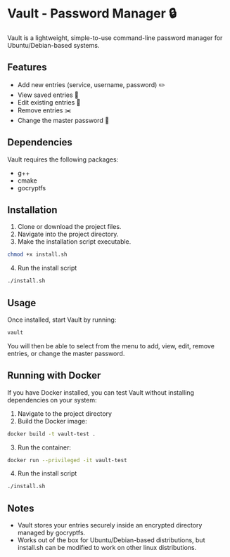 # Vault - Password Manager :lock:
Vault is a lightweight, simple-to-use command-line password manager for Ubuntu/Debian-based systems.

## Features
- Add new entries (service, username, password) :pencil2:
- View saved entries :page_facing_up:
- Edit existing entries :pencil:
- Remove entries :scissors:
- Change the master password :key:

## Dependencies
Vault requires the following packages:
- g++
- cmake
- gocryptfs

## Installation

1. Clone or download the project files.
2. Navigate into the project directory.
3. Make the installation script executable.
```bash
chmod +x install.sh
```
4. Run the install script
```bash
./install.sh
```
## Usage

Once installed, start Vault by running:
```bash
vault
```
You will then be able to select from the menu to add, view, edit, remove entries, or change the master password.

## Running with Docker

If you have Docker installed, you can test Vault without installing dependencies on your system:
1. Navigate to the project directory
2. Build the Docker image:
```bash
docker build -t vault-test .
```
3. Run the container:
```bash
docker run --privileged -it vault-test
```
4. Run the install script
```bash
./install.sh
```
## Notes
- Vault stores your entries securely inside an encrypted directory managed by gocryptfs.
- Works out of the box for Ubuntu/Debian-based distributions, but install.sh can be modified to work on other linux distributions.
